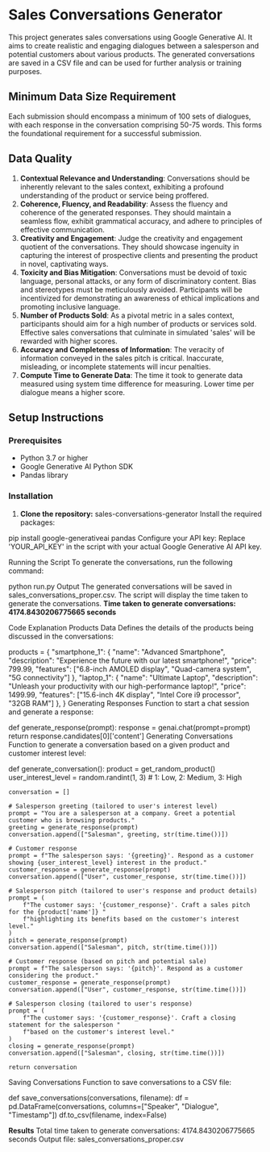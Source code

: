 # Sales Conversations Generator

This project generates sales conversations using Google Generative AI. It aims to create realistic and engaging dialogues between a salesperson and potential customers about various products. The generated conversations are saved in a CSV file and can be used for further analysis or training purposes.

## Minimum Data Size Requirement
Each submission should encompass a minimum of 100 sets of dialogues, with each response in the conversation comprising 50-75 words. This forms the foundational requirement for a successful submission.

## Data Quality
1. **Contextual Relevance and Understanding**: Conversations should be inherently relevant to the sales context, exhibiting a profound understanding of the product or service being proffered.
2. **Coherence, Fluency, and Readability**: Assess the fluency and coherence of the generated responses. They should maintain a seamless flow, exhibit grammatical accuracy, and adhere to principles of effective communication.
3. **Creativity and Engagement**: Judge the creativity and engagement quotient of the conversations. They should showcase ingenuity in capturing the interest of prospective clients and presenting the product in novel, captivating ways.
4. **Toxicity and Bias Mitigation**: Conversations must be devoid of toxic language, personal attacks, or any form of discriminatory content. Bias and stereotypes must be meticulously avoided. Participants will be incentivized for demonstrating an awareness of ethical implications and promoting inclusive language.
5. **Number of Products Sold**: As a pivotal metric in a sales context, participants should aim for a high number of products or services sold. Effective sales conversations that culminate in simulated 'sales' will be rewarded with higher scores.
6. **Accuracy and Completeness of Information**: The veracity of information conveyed in the sales pitch is critical. Inaccurate, misleading, or incomplete statements will incur penalties.
7. **Compute Time to Generate Data**: The time it took to generate data measured using system time difference for measuring. Lower time per dialogue means a higher score.

## Setup Instructions

### Prerequisites
- Python 3.7 or higher
- Google Generative AI Python SDK
- Pandas library

### Installation
1. **Clone the repository:**
   sales-conversations-generator
Install the required packages:

pip install google-generativeai pandas
Configure your API key:
Replace 'YOUR_API_KEY' in the script with your actual Google Generative AI API key.

Running the Script
To generate the conversations, run the following command:

python run.py
Output
The generated conversations will be saved in sales_conversations_proper.csv.
The script will display the time taken to generate the conversations. **Time taken to generate conversations: 4174.8430206775665 seconds**

Code Explanation
Products Data
Defines the details of the products being discussed in the conversations:

products = {
    "smartphone_1": {
        "name": "Advanced Smartphone",
        "description": "Experience the future with our latest smartphone!",
        "price": 799.99,
        "features": ["6.8-inch AMOLED display", "Quad-camera system", "5G connectivity"]
    },
    "laptop_1": {
        "name": "Ultimate Laptop",
        "description": "Unleash your productivity with our high-performance laptop!",
        "price": 1499.99,
        "features": ["15.6-inch 4K display", "Intel Core i9 processor", "32GB RAM"]
    },
}
Generating Responses
Function to start a chat session and generate a response:

def generate_response(prompt):
    response = genai.chat(prompt=prompt)
    return response.candidates[0]['content']
Generating Conversations
Function to generate a conversation based on a given product and customer interest level:

def generate_conversation():
    product = get_random_product()
    user_interest_level = random.randint(1, 3)  # 1: Low, 2: Medium, 3: High

    conversation = []

    # Salesperson greeting (tailored to user's interest level)
    prompt = "You are a salesperson at a company. Greet a potential customer who is browsing products."
    greeting = generate_response(prompt)
    conversation.append(["Salesman", greeting, str(time.time())])

    # Customer response
    prompt = f"The salesperson says: '{greeting}'. Respond as a customer showing {user_interest_level} interest in the product."
    customer_response = generate_response(prompt)
    conversation.append(["User", customer_response, str(time.time())])

    # Salesperson pitch (tailored to user's response and product details)
    prompt = (
        f"The customer says: '{customer_response}'. Craft a sales pitch for the {product['name']} "
        f"highlighting its benefits based on the customer's interest level."
    )
    pitch = generate_response(prompt)
    conversation.append(["Salesman", pitch, str(time.time())])

    # Customer response (based on pitch and potential sale)
    prompt = f"The salesperson says: '{pitch}'. Respond as a customer considering the product."
    customer_response = generate_response(prompt)
    conversation.append(["User", customer_response, str(time.time())])

    # Salesperson closing (tailored to user's response)
    prompt = (
        f"The customer says: '{customer_response}'. Craft a closing statement for the salesperson "
        f"based on the customer's interest level."
    )
    closing = generate_response(prompt)
    conversation.append(["Salesman", closing, str(time.time())])

    return conversation
Saving Conversations
Function to save conversations to a CSV file:


def save_conversations(conversations, filename):
    df = pd.DataFrame(conversations, columns=["Speaker", "Dialogue", "Timestamp"])
    df.to_csv(filename, index=False)
    
**Results**
Total time taken to generate conversations: 4174.8430206775665 seconds
Output file: sales_conversations_proper.csv

